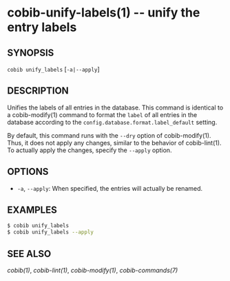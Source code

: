 cobib-unify-labels(1) -- unify the entry labels
===============================================

## SYNOPSIS

`cobib unify_labels` [`-a|--apply`]

## DESCRIPTION

Unifies the labels of all entries in the database.
This command is identical to a cobib-modify(1) command to format the `label` of all entries in the database according to the `config.database.format.label_default` setting.

By default, this command runs with the `--dry` option of cobib-modify(1).
Thus, it does not apply any changes, similar to the behavior of cobib-lint(1).
To actually apply the changes, specify the `--apply` option.

## OPTIONS

  * `-a`, `--apply`:
    When specified, the entries will actually be renamed.

## EXAMPLES

```bash
$ cobib unify_labels
$ cobib unify_labels --apply
```

## SEE ALSO

_cobib(1)_, _cobib-lint(1)_, _cobib-modify(1)_, _cobib-commands(7)_

[//]: # ( vim: set ft=markdown tw=0: )
